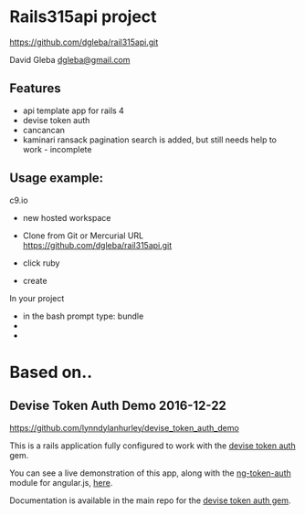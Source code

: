 # Rails315api project  https://github.com/dgleba/rail315api.git    David Gleba dgleba@gmail.com        ## Features  - api template app for rails 4  - devise token auth  - cancancan  - kaminari ransack pagination search is added, but still needs help to work - incomplete    ## Usage example:    c9.io - new hosted workspace - Clone from Git or Mercurial URL        https://github.com/dgleba/rail315api.git - click ruby  - createIn your project - in the bash prompt type:  bundle -  -    # Based on..## Devise Token Auth Demo  2016-12-22https://github.com/lynndylanhurley/devise_token_auth_demoThis is a rails application fully configured to work with the [devise token auth](https://github.com/lynndylanhurley/devise_token_auth) gem.You can see a live demonstration of this app, along with the [ng-token-auth](https://github.com/lynndylanhurley/ng-token-auth) module for angular.js, [here](http://ng-token-auth-demo.herokuapp.com/).Documentation is available in the main repo for the [devise token auth gem](https://github.com/lynndylanhurley/devise_token_auth).